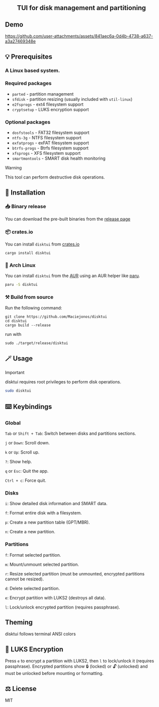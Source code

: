 <div align="center">
  <h2>TUI for disk management and partitioning</h2>
</div>

## Demo
https://github.com/user-attachments/assets/841aec6a-0d4b-4738-a637-a3a27469348e

## 💡 Prerequisites

### A Linux based system.

### Required packages
- `parted` - partition management
- `sfdisk` - partition resizing (usually included with `util-linux`)
- `e2fsprogs` - ext4 filesystem support
- `cryptsetup` - LUKS encryption support

### Optional packages
- `dosfstools` - FAT32 filesystem support
- `ntfs-3g` - NTFS filesystem support
- `exfatprogs` - exFAT filesystem support
- `btrfs-progs` - Btrfs filesystem support
- `xfsprogs` - XFS filesystem support
- `smartmontools` - SMART disk health monitoring

> [!WARNING]
> This tool can perform destructive disk operations.

## 🚀 Installation

### 📥 Binary release

You can download the pre-built binaries from the [release page](https://github.com/Maciejonos/disktui/releases)

### 📦 crates.io

You can install `disktui` from [crates.io](https://crates.io/crates/disktui)

```shell
cargo install disktui
```

### 🐧 Arch Linux

You can install `disktui` from the [AUR](https://aur.archlinux.org/packages/disktui) using an AUR helper like [paru](https://github.com/Morganamilo/paru).

```bash
paru -S disktui
```

### ⚒️ Build from source

Run the following command:

```shell
git clone https://github.com/Maciejonos/disktui
cd disktui
cargo build --release
```

run with
```shell
sudo ./target/release/disktui
```

## 🪄 Usage

> [!IMPORTANT]
> disktui requires root privileges to perform disk operations.

```bash
sudo disktui
```

## ⌨️ Keybindings

### Global

`Tab` or `Shift + Tab`: Switch between disks and partitions sections.

`j` or `Down`: Scroll down.

`k` or `Up`: Scroll up.

`?`: Show help.

`q` or `Esc`: Quit the app.

`Ctrl + c`: Force quit.

### Disks

`i`: Show detailed disk information and SMART data.

`f`: Format entire disk with a filesystem.

`p`: Create a new partition table (GPT/MBR).

`n`: Create a new partition.

### Partitions

`f`: Format selected partition.

`m`: Mount/unmount selected partition.

`r`: Resize selected partition (must be unmounted, encrypted partitions cannot be resized).

`d`: Delete selected partition.

`e`: Encrypt partition with LUKS2 (destroys all data).

`l`: Lock/unlock encrypted partition (requires passphrase).

## Theming
disktui follows terminal ANSI colors

## 🔐 LUKS Encryption

Press `e` to encrypt a partition with LUKS2, then `l` to lock/unlock it (requires passphrase). Encrypted partitions show 🔒 (locked) or 🔓 (unlocked) and must be unlocked before mounting or formatting.

## ⚖️ License

MIT
